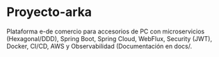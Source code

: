 # Proyecto-arka
Plataforma e-de comercio para accesorios de PC con microservicios (Hexagonal/DDD), Spring Boot, Spring Cloud, WebFlux, Security (JWT), Docker, CI/CD, AWS  y Observabilidad (Documentación en docs/.
